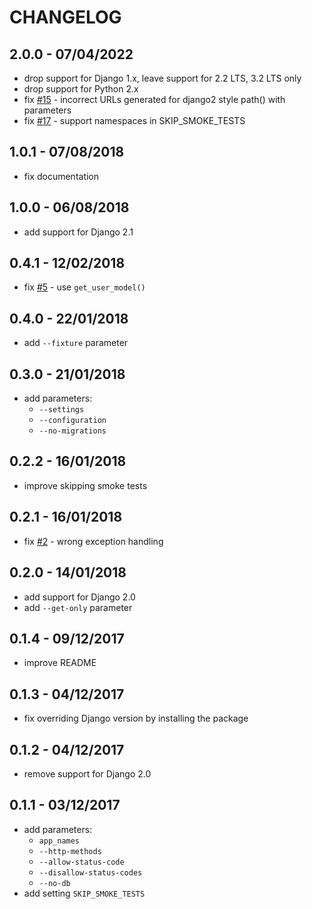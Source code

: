 # CHANGELOG

## 2.0.0 - 07/04/2022 
- drop support for Django 1.x, leave support for 2.2 LTS, 3.2 LTS only
- drop support for Python 2.x
- fix [#15] - incorrect URLs generated for django2 style path() with parameters 
- fix [#17] - support namespaces in SKIP_SMOKE_TESTS

## 1.0.1 - 07/08/2018
- fix documentation

## 1.0.0 - 06/08/2018
- add support for Django 2.1

## 0.4.1 - 12/02/2018
- fix [#5] - use `get_user_model()`

## 0.4.0 - 22/01/2018
- add `--fixture` parameter

## 0.3.0 - 21/01/2018
- add parameters:
  * `--settings`
  * `--configuration`
  * `--no-migrations`

## 0.2.2 - 16/01/2018
- improve skipping smoke tests

## 0.2.1 - 16/01/2018
- fix [#2] - wrong exception handling

## 0.2.0 - 14/01/2018
- add support for Django 2.0
- add `--get-only` parameter

## 0.1.4 - 09/12/2017
- improve README

## 0.1.3 - 04/12/2017
- fix overriding Django version by installing the package

## 0.1.2 - 04/12/2017
- remove support for Django 2.0

## 0.1.1 - 03/12/2017
- add parameters:
  * `app_names`
  * `--http-methods`
  * `--allow-status-code`
  * `--disallow-status-codes`
  * `--no-db`
- add setting `SKIP_SMOKE_TESTS`

[#2]: https://github.com/kamilkijak/django-smoke-tests/issues/2
[#5]: https://github.com/kamilkijak/django-smoke-tests/issues/5
[#15]: https://github.com/kamilkijak/django-smoke-tests/issues/15
[#17]: https://github.com/kamilkijak/django-smoke-tests/issues/17
